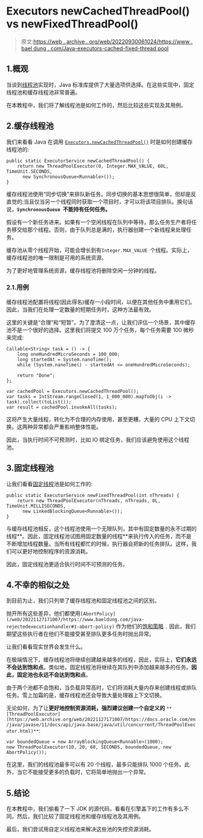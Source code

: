# Executors newCachedThreadPool() vs newFixedThreadPool()

> 原文:[https://web . archive . org/web/20220930061024/https://www . bael dung . com/Java-executors-cached-fixed-thread pool](https://web.archive.org/web/20220930061024/https://www.baeldung.com/java-executors-cached-fixed-threadpool)

## 1.概观

当谈到[线程池](/web/20221127171007/https://www.baeldung.com/java-executor-service-tutorial)实现时，Java 标准库提供了大量选项供选择。在这些实现中，固定线程池和缓存线程池非常普遍。

在本教程中，我们将了解线程池是如何工作的，然后比较这些实现及其用例。

## 2.缓存线程池

我们来看看 Java 在调用 [`Executors.newCachedThreadPool()`](https://web.archive.org/web/20221127171007/https://github.com/openjdk/jdk/blob/6bab0f539fba8fb441697846347597b4a0ade428/src/java.base/share/classes/java/util/concurrent/Executors.java#L217) 时是如何创建缓存线程池的:

```
public static ExecutorService newCachedThreadPool() {
    return new ThreadPoolExecutor(0, Integer.MAX_VALUE, 60L, TimeUnit.SECONDS, 
      new SynchronousQueue<Runnable>());
}
```

缓存线程池使用“同步切换”来排队新任务。同步切换的基本思想很简单，但却是反直觉的:当且仅当另一个线程同时获取一个项目时，才可以将该项目排队。换句话说，**`SynchronousQueue `不能持有任何任务。**

假设有一个新任务进来。如果有一个空闲线程在队列中等待，那么任务生产者将任务移交给那个线程。否则，由于队列总是满的，执行器创建一个新线程来处理任务。

缓存池从零个线程开始，可能会增长到有`Integer.MAX_VALUE `个线程。实际上，缓存线程池的唯一限制是可用的系统资源。

为了更好地管理系统资源，缓存线程池将删除空闲一分钟的线程。

### 2.1.用例

缓存线程池配置将线程(因此得名)缓存一小段时间，以便在其他任务中重用它们。因此，当我们在处理一定数量的短期任务时，这种方法最有效。

这里的关键是“合理”和“短暂”。为了澄清这一点，让我们评估一个场景，其中缓存池不是一个很好的选择。这里我们将提交 100 万个任务，每个任务需要 100 微秒来完成:

```
Callable<String> task = () -> {
    long oneHundredMicroSeconds = 100_000;
    long startedAt = System.nanoTime();
    while (System.nanoTime() - startedAt <= oneHundredMicroSeconds);

    return "Done";
};

var cachedPool = Executors.newCachedThreadPool();
var tasks = IntStream.rangeClosed(1, 1_000_000).mapToObj(i -> task).collect(toList());
var result = cachedPool.invokeAll(tasks);
```

这将产生大量线程，转化为不合理的内存使用，甚至更糟，大量的 CPU 上下文切换。这两种异常都会严重影响整体性能。

因此，当执行时间不可预测时，比如 IO 绑定任务，我们应该避免使用这个线程池。

## 3.固定线程池

让我们看看[固定线程](https://web.archive.org/web/20221127171007/https://github.com/openjdk/jdk/blob/6bab0f539fba8fb441697846347597b4a0ade428/src/java.base/share/classes/java/util/concurrent/Executors.java#L91)池是如何工作的:

```
public static ExecutorService newFixedThreadPool(int nThreads) {
    return new ThreadPoolExecutor(nThreads, nThreads, 0L, TimeUnit.MILLISECONDS, 
      new LinkedBlockingQueue<Runnable>());
}
```

与缓存线程池相反，这个线程池使用一个无限队列，其中有固定数量的永不过期的线程**。因此，固定线程池试图用固定数量的线程**来执行传入的任务，而不是不断增加线程数量。当所有线程都忙的时候，执行器会把新的任务排队。这样，我们可以更好地控制程序的资源消耗。

因此，固定线程池更适合执行时间不可预测的任务。

## 4.不幸的相似之处

到目前为止，我们只列举了缓存线程池和固定线程池之间的区别。

抛开所有这些差异，他们都使用`[AbortPolicy](/web/20221127171007/https://www.baeldung.com/java-rejectedexecutionhandler#1-abort-policy)` 作为他们的[饱和策略](/web/20221127171007/https://www.baeldung.com/java-rejectedexecutionhandler) `.` 因此，我们期望这些执行者在他们不能接受甚至排队更多任务时抛出异常。

让我们看看现实世界会发生什么。

在极端情况下，缓存线程池将继续创建越来越多的线程，因此，实际上，**它们永远不会达到饱和点**。类似地，固定线程池将继续在其队列中添加越来越多的任务。**因此，固定池也永远不会达到饱和点**。

由于两个池都不会饱和，当负载异常高时，它们将消耗大量内存来创建线程或排队任务。雪上加霜的是，缓存线程池还会导致大量处理器上下文切换。

无论如何，为了让**更好地控制资源消耗，强烈建议创建一个自定义的** `**[ThreadPoolExecutor](https://web.archive.org/web/20221127171007/https://docs.oracle.com/en/java/javase/11/docs/api/java.base/java/util/concurrent/ThreadPoolExecutor.html)**`:

```
var boundedQueue = new ArrayBlockingQueue<Runnable>(1000);
new ThreadPoolExecutor(10, 20, 60, SECONDS, boundedQueue, new AbortPolicy()); 
```

在这里，我们的线程池最多可以有 20 个线程，最多只能排队 1000 个任务。此外，当它不能接受更多的负载时，它将简单地抛出一个异常。

## 5.结论

在本教程中，我们偷看了一下 JDK 的源代码，看看在引擎盖下的工作有多么不同。然后，我们比较了固定线程池和缓存线程池及其用例。

最后，我们尝试用自定义线程池来解决这些池的失控资源消耗。